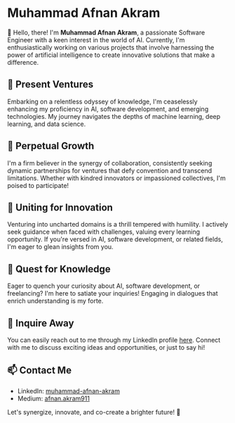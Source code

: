 # Muhammad Afnan Akram

👋 Hello, there! I'm **Muhammad Afnan Akram**, a passionate Software Engineer with a keen interest in the world of AI. Currently, I'm enthusiastically working on various projects that involve harnessing the power of artificial intelligence to create innovative solutions that make a difference.

## 🔭 Present Ventures
Embarking on a relentless odyssey of knowledge, I'm ceaselessly enhancing my proficiency in AI, software development, and emerging technologies. My journey navigates the depths of machine learning, deep learning, and data science.

## 🌱 Perpetual Growth

I'm a firm believer in the synergy of collaboration, consistently seeking dynamic partnerships for ventures that defy convention and transcend limitations. Whether with kindred innovators or impassioned collectives, I'm poised to participate!

## 👯 Uniting for Innovation

Venturing into uncharted domains is a thrill tempered with humility. I actively seek guidance when faced with challenges, valuing every learning opportunity. If you're versed in AI, software development, or related fields, I'm eager to glean insights from you.

## 🤔 Quest for Knowledge

Eager to quench your curiosity about AI, software development, or freelancing? I'm here to satiate your inquiries! Engaging in dialogues that enrich understanding is my forte.

## 💬 Inquire Away

You can easily reach out to me through my LinkedIn profile [here](https://pk.linkedin.com/in/muhammad-afnan-38208b198). Connect with me to discuss exciting ideas and opportunities, or just to say hi!

## 📫 Contact Me

- LinkedIn: [muhammad-afnan-akram](https://www.linkedin.com/in/muhammad-afnan-akram)
- Medium: [afnan.akram911](https://medium.com/@afnan.akram911)


Let's synergize, innovate, and co-create a brighter future! 🚀
